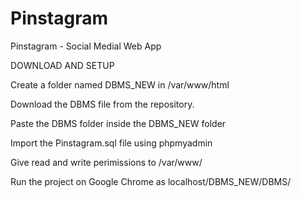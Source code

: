 # Pinstagram
Pinstagram - Social Medial Web App

DOWNLOAD AND SETUP

Create a folder named DBMS_NEW in /var/www/html

Download the DBMS file from the repository.

Paste the DBMS folder inside the DBMS_NEW folder

Import the Pinstagram.sql file using phpmyadmin

Give read and write perimissions to /var/www/

Run the project on Google Chrome as localhost/DBMS_NEW/DBMS/
